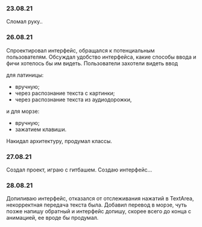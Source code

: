 ### 23.08.21
Сломал руку..

### 26.08.21
Спроектировал интерфейс, обращался к потенциальным пользователям. Обсуждал удобство интерфейса, какие способы ввода и фичи хотелось бы им видеть. 
Пользователи захотели видеть ввод 

для латиницы:
* вручную;
* через распознание текста с картинки;
* через распознание текста из аудиодорожки,

и для морзе:
* вручную;
* зажатием клавиши.

Накидал архитектуру, продумал классы.

### 27.08.21
Создал проект, играю с гитбашем. Создаю интерфейс...

### 28.08.21
Допиливаю интерфейс, отказался от отслеживания нажатий в TextArea, некорректная передача текста была. Добавил перевод в морзе, чуть позже напишу обратный и интерфейс допишу, скорее всего до конца с анимацией, ее вроде бы продумал.